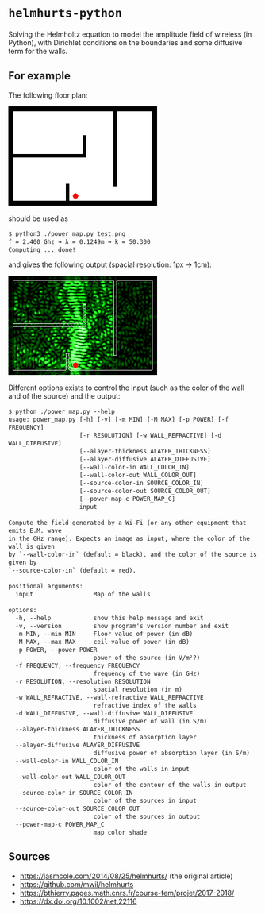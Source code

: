 # `helmhurts-python`
Solving the Helmholtz equation to model the amplitude field of wireless (in Python),
with Dirichlet conditions on the boundaries and some diffusive term for the walls.

## For example

The following floor plan:

![](test.png)

should be used as

```
$ python3 ./power_map.py test.png
f = 2.400 Ghz → λ = 0.1249m → k = 50.300
Computing ... done!
```

and gives the following output (spacial resolution: 1px → 1cm):

![](test_out.png)

Different options exists to control the input (such as the color of the wall and of the source) and the output:

```
$ python ./power_map.py --help
usage: power_map.py [-h] [-v] [-m MIN] [-M MAX] [-p POWER] [-f FREQUENCY]
                    [-r RESOLUTION] [-w WALL_REFRACTIVE] [-d WALL_DIFFUSIVE]
                    [--alayer-thickness ALAYER_THICKNESS]
                    [--alayer-diffusive ALAYER_DIFFUSIVE]
                    [--wall-color-in WALL_COLOR_IN]
                    [--wall-color-out WALL_COLOR_OUT]
                    [--source-color-in SOURCE_COLOR_IN]
                    [--source-color-out SOURCE_COLOR_OUT]
                    [--power-map-c POWER_MAP_C]
                    input

Compute the field generated by a Wi-Fi (or any other equipment that emits E.M. wave
in the GHz range). Expects an image as input, where the color of the wall is given
by `--wall-color-in` (default = black), and the color of the source is given by
`--source-color-in` (default = red).

positional arguments:
  input                 Map of the walls

options:
  -h, --help            show this help message and exit
  -v, --version         show program's version number and exit
  -m MIN, --min MIN     Floor value of power (in dB)
  -M MAX, --max MAX     ceil value of power (in dB)
  -p POWER, --power POWER
                        power of the source (in V/m²?)
  -f FREQUENCY, --frequency FREQUENCY
                        frequency of the wave (in GHz)
  -r RESOLUTION, --resolution RESOLUTION
                        spacial resolution (in m)
  -w WALL_REFRACTIVE, --wall-refractive WALL_REFRACTIVE
                        refractive index of the walls
  -d WALL_DIFFUSIVE, --wall-diffusive WALL_DIFFUSIVE
                        diffusive power of wall (in S/m)
  --alayer-thickness ALAYER_THICKNESS
                        thickness of absorption layer
  --alayer-diffusive ALAYER_DIFFUSIVE
                        diffusive power of absorption layer (in S/m)
  --wall-color-in WALL_COLOR_IN
                        color of the walls in input
  --wall-color-out WALL_COLOR_OUT
                        color of the contour of the walls in output
  --source-color-in SOURCE_COLOR_IN
                        color of the sources in input
  --source-color-out SOURCE_COLOR_OUT
                        color of the sources in output
  --power-map-c POWER_MAP_C
                        map color shade
```

## Sources

+ https://jasmcole.com/2014/08/25/helmhurts/ (the original article)
+ https://github.com/mwil/helmhurts
+ https://bthierry.pages.math.cnrs.fr/course-fem/projet/2017-2018/
+ https://dx.doi.org/10.1002/net.22116